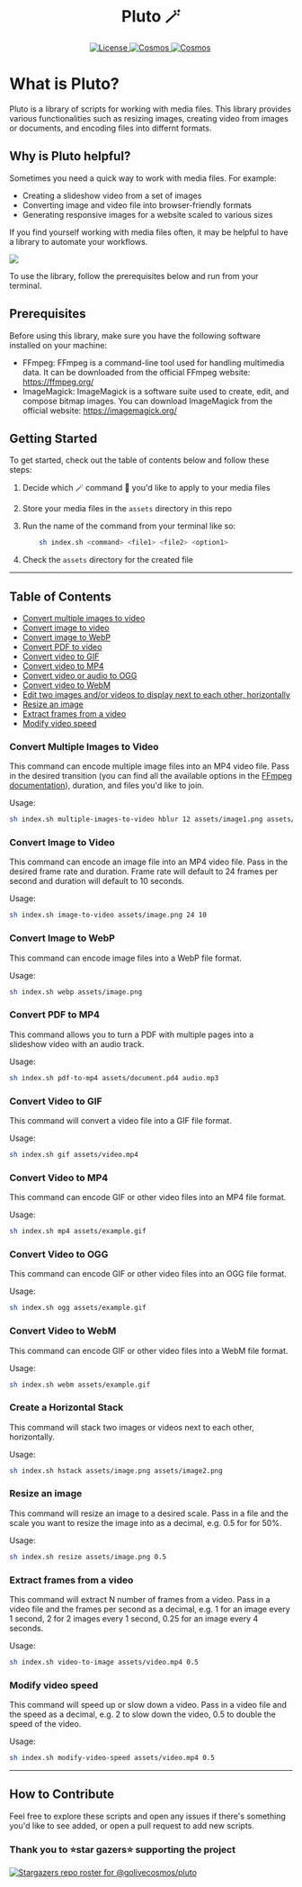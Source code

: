 <h1 align='center' >
Pluto 🪄
</h1>
<p align='center'>
    <a href='https://github.com/golivecosmos/pluto/blob/main/LICENSE'>
    <img src='https://img.shields.io/github/license/golivecosmos/pluto?style=plastic' alt='License' />
    </a>
      <a href='https://github.com/golivecosmos/llm-react-node-app-template'>
        <img src='https://img.shields.io/github/commit-activity/w/golivecosmos/llm-react-node-app-template?style=plastic' alt='Cosmos'              style='margin-    right:3px' />
    </a>
  <a href='https://twitter.com/golivecosmos'>
    <img src='https://img.shields.io/twitter/follow/golivecosmos?style=social' alt='Cosmos' style='margin-right:3px' />
  </a>
</p>

# What is Pluto?

Pluto is a library of scripts for working with media files. This library provides various functionalities such as resizing images, creating video from images or documents, and encoding files into differnt formats.

## Why is Pluto helpful?

Sometimes you need a quick way to work with media files. For example:

- Creating a slideshow video from a set of images
- Converting image and video file into browser-friendly formats
- Generating responsive images for a website scaled to various sizes

If you find yourself working with media files often, it may be helpful to have a library to automate your workflows.

<img src="pluto_demo.gif?raw=true">

To use the library, follow the prerequisites below and run from your terminal.

## Prerequisites

Before using this library, make sure you have the following software installed on your machine:

- FFmpeg: FFmpeg is a command-line tool used for handling multimedia data. It can be downloaded from the official FFmpeg website: https://ffmpeg.org/
- ImageMagick: ImageMagick is a software suite used to create, edit, and compose bitmap images. You can download ImageMagick from the official website: https://imagemagick.org/

## Getting Started

To get started, check out the table of contents below and follow these steps:

1. Decide which 🪄 command 💫 you'd like to apply to your media files

1. Store your media files in the `assets` directory in this repo

1. Run the name of the command from your terminal like so:

    ```bash
        sh index.sh <command> <file1> <file2> <option1>
    ```

1. Check the `assets` directory for the created file

----------------

## Table of Contents

- [Convert multiple images to video](#convert-multiple-images-to-video)
- [Convert image to video](#convert-image-to-video)
- [Convert image to WebP](#convert-image-to-webp)
- [Convert PDF to video](#convert-pdf-to-mp4)
- [Convert video to GIF](#convert-video-to-gif)
- [Convert video to MP4](#convert-video-to-mp4)
- [Convert video or audio to OGG](#convert-video-to-ogg)
- [Convert video to WebM](#convert-video-to-webm)
- [Edit two images and/or videos to display next to each other, horizontally](#create-a-horizontal-stack)
- [Resize an image](#resize-an-image)
- [Extract frames from a video](#extract-frames-from-a-video)
- [Modify video speed](#modify-video-speed)

### Convert Multiple Images to Video

This command can encode multiple image files into an MP4 video file. Pass in the desired transition (you can find all the available options in the [FFmpeg documentation](https://trac.ffmpeg.org/wiki/Xfade)), duration, and files you'd like to join.

Usage:

```bash
sh index.sh multiple-images-to-video hblur 12 assets/image1.png assets/image2.png assets/image3.png assets/image4.png 
```

### Convert Image to Video

This command can encode an image file into an MP4 video file. Pass in the desired frame rate and duration. Frame rate will default to 24 frames per second and duration will default to 10 seconds.

Usage:

```bash
sh index.sh image-to-video assets/image.png 24 10
```

### Convert Image to WebP

This command can encode image files into a WebP file format.

Usage:

```bash
sh index.sh webp assets/image.png
```

### Convert PDF to MP4

This command allows you to turn a PDF with multiple pages into a slideshow video with an audio track.

Usage:

```bash
sh index.sh pdf-to-mp4 assets/document.pd4 audio.mp3
```

### Convert Video to GIF

This command will convert a video file into a GIF file format.

Usage:

```bash
sh index.sh gif assets/video.mp4
```

### Convert Video to MP4

This command can encode GIF or other video files into an MP4 file format.

Usage:

```bash
sh index.sh mp4 assets/example.gif
```

### Convert Video to OGG

This command can encode GIF or other video files into an OGG file format.

Usage:

```bash
sh index.sh ogg assets/example.gif
```

### Convert Video to WebM

This command can encode GIF or other video files into a WebM file format.

Usage:

```bash
sh index.sh webm assets/example.gif
```



### Create a Horizontal Stack

This command will stack two images or videos next to each other, horizontally.

Usage:

```bash
sh index.sh hstack assets/image.png assets/image2.png
```

### Resize an image

This command will resize an image to a desired scale. Pass in a file and the scale you want to resize the image into as a decimal, e.g. 0.5 for for 50%.

Usage:

```bash
sh index.sh resize assets/image.png 0.5
```

### Extract frames from a video

This command will extract N number of frames from a video. Pass in a video file and the frames per second as a decimal, e.g. 1 for an image every 1 second, 2 for 2 images every 1 second, 0.25 for an image every 4 seconds. 

Usage:

```bash
sh index.sh video-to-image assets/video.mp4 0.5
```

### Modify video speed

This command will speed up or slow down a video. Pass in a video file and the speed as a decimal, e.g. 2 to slow down the video, 0.5 to double the speed of the video. 

Usage:

```bash
sh index.sh modify-video-speed assets/video.mp4 0.5
```

----------------

## How to Contribute

Feel free to explore these scripts and open any issues if there's something you'd like to see added, or open a pull request to add new scripts.

### Thank you to ⭐star gazers⭐ supporting the project

[![Stargazers repo roster for @golivecosmos/pluto](https://reporoster.com/stars/golivecosmos/pluto)](https://github.com/golivecosmos/pluto/stargazers)
